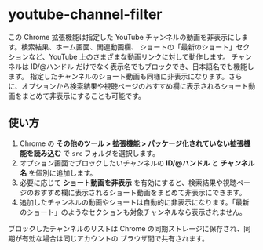 # youtube-channel-filter

この Chrome 拡張機能は指定した YouTube チャンネルの動画を非表示にします。検索結果、ホーム画面、関連動画欄、
ショートの「最新のショート」セクションなど、YouTube 上のさまざまな動画リンクに対して動作します。
チャンネルは ID/@ハンドル だけでなく表示名でもブロックでき、日本語名でも機能します。
指定したチャンネルのショート動画も同様に非表示になります。さらに、オプションから検索結果や視聴ページのおすすめ欄に表示されるショート動画をまとめて非表示にすることも可能です。


## 使い方

1. Chrome の **その他のツール > 拡張機能 > パッケージ化されていない拡張機能を読み込む** で `src` フォルダを選択します。
2. オプション画面でブロックしたいチャンネルの **ID/@ハンドル** と **チャンネル名** を個別に追加します。
3. 必要に応じて **ショート動画を非表示** を有効にすると、検索結果や視聴ページのおすすめ欄に表示されるショート動画をまとめて非表示にできます。
4. 追加したチャンネルの動画やショートは自動的に非表示になります。「最新のショート」のようなセクションも対象チャンネルなら表示されません。

ブロックしたチャンネルのリストは Chrome の同期ストレージに保存され、同期が有効な場合は同じアカウントの
ブラウザ間で共有されます。

